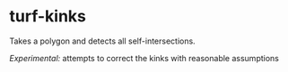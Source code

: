 turf-kinks
=====

Takes a polygon and detects all self-intersections.

*Experimental:* attempts to correct the kinks with reasonable assumptions